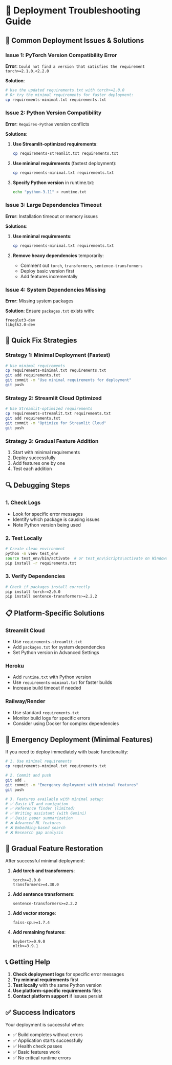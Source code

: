 # 🔧 Deployment Troubleshooting Guide

## 🚨 Common Deployment Issues & Solutions

### Issue 1: PyTorch Version Compatibility Error
**Error**: `Could not find a version that satisfies the requirement torch>=2.1.0,<2.2.0`

**Solution**: 
```bash
# Use the updated requirements.txt with torch>=2.0.0
# Or try the minimal requirements for faster deployment:
cp requirements-minimal.txt requirements.txt
```

### Issue 2: Python Version Compatibility
**Error**: `Requires-Python` version conflicts

**Solutions**:
1. **Use Streamlit-optimized requirements**:
   ```bash
   cp requirements-streamlit.txt requirements.txt
   ```

2. **Use minimal requirements** (fastest deployment):
   ```bash
   cp requirements-minimal.txt requirements.txt
   ```

3. **Specify Python version** in runtime.txt:
   ```bash
   echo "python-3.11" > runtime.txt
   ```

### Issue 3: Large Dependencies Timeout
**Error**: Installation timeout or memory issues

**Solutions**:
1. **Use minimal requirements**:
   ```bash
   cp requirements-minimal.txt requirements.txt
   ```

2. **Remove heavy dependencies** temporarily:
   - Comment out `torch`, `transformers`, `sentence-transformers`
   - Deploy basic version first
   - Add features incrementally

### Issue 4: System Dependencies Missing
**Error**: Missing system packages

**Solution**: Ensure `packages.txt` exists with:
```
freeglut3-dev
libgtk2.0-dev
```

## 🎯 Quick Fix Strategies

### Strategy 1: Minimal Deployment (Fastest)
```bash
# Use minimal requirements
cp requirements-minimal.txt requirements.txt
git add requirements.txt
git commit -m "Use minimal requirements for deployment"
git push
```

### Strategy 2: Streamlit Cloud Optimized
```bash
# Use Streamlit-optimized requirements
cp requirements-streamlit.txt requirements.txt
git add requirements.txt
git commit -m "Optimize for Streamlit Cloud"
git push
```

### Strategy 3: Gradual Feature Addition
1. Start with minimal requirements
2. Deploy successfully
3. Add features one by one
4. Test each addition

## 🔍 Debugging Steps

### 1. Check Logs
- Look for specific error messages
- Identify which package is causing issues
- Note Python version being used

### 2. Test Locally
```bash
# Create clean environment
python -m venv test_env
source test_env/bin/activate  # or test_env\Scripts\activate on Windows
pip install -r requirements.txt
```

### 3. Verify Dependencies
```bash
# Check if packages install correctly
pip install torch>=2.0.0
pip install sentence-transformers>=2.2.2
```

## 📋 Platform-Specific Solutions

### Streamlit Cloud
- Use `requirements-streamlit.txt`
- Add `packages.txt` for system dependencies
- Set Python version in Advanced Settings

### Heroku
- Add `runtime.txt` with Python version
- Use `requirements-minimal.txt` for faster builds
- Increase build timeout if needed

### Railway/Render
- Use standard `requirements.txt`
- Monitor build logs for specific errors
- Consider using Docker for complex dependencies

## 🚀 Emergency Deployment (Minimal Features)

If you need to deploy immediately with basic functionality:

```bash
# 1. Use minimal requirements
cp requirements-minimal.txt requirements.txt

# 2. Commit and push
git add .
git commit -m "Emergency deployment with minimal features"
git push

# 3. Features available with minimal setup:
# ✅ Basic UI and navigation
# ✅ Reference finder (limited)
# ✅ Writing assistant (with Gemini)
# ✅ Basic paper summarization
# ❌ Advanced ML features
# ❌ Embedding-based search
# ❌ Research gap analysis
```

## 🔄 Gradual Feature Restoration

After successful minimal deployment:

1. **Add torch and transformers**:
   ```
   torch>=2.0.0
   transformers>=4.30.0
   ```

2. **Add sentence transformers**:
   ```
   sentence-transformers>=2.2.2
   ```

3. **Add vector storage**:
   ```
   faiss-cpu>=1.7.4
   ```

4. **Add remaining features**:
   ```
   keybert>=0.9.0
   nltk>=3.9.1
   ```

## 📞 Getting Help

1. **Check deployment logs** for specific error messages
2. **Try minimal requirements** first
3. **Test locally** with the same Python version
4. **Use platform-specific requirements** files
5. **Contact platform support** if issues persist

## ✅ Success Indicators

Your deployment is successful when:
- ✅ Build completes without errors
- ✅ Application starts successfully
- ✅ Health check passes
- ✅ Basic features work
- ✅ No critical runtime errors
